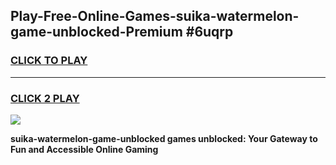 
## Play-Free-Online-Games-suika-watermelon-game-unblocked-Premium #6uqrp
<h3>
<a href="https://premium.freeplayer.one?title=suika-watermelon-game-unblocked&ref=8M">CLICK TO PLAY</a></h3>
<hr>

<h3>
<a href="https://premium.freeplayer.one?title=suika-watermelon-game-unblocked&ref=8M">CLICK 2 PLAY</a>
  
</h3>

<a href="https://premium.freeplayer.one?title=suika-watermelon-game-unblocked&ref=8M"><img src="https://clearcache.store/games.png"></a>


**suika-watermelon-game-unblocked games unblocked: Your Gateway to Fun and Accessible Online Gaming**
